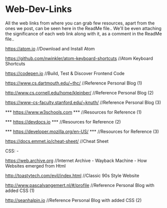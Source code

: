 # Web-Dev-Links
All the web links from where you can grab few resources, apart from the ones we post, can be seen here in the ReadMe file.. We'll be even attaching the significance of each web link along with it, as a comment in the ReadMe file..

https://atom.io
//Download and Install Atom

https://github.com/nwinkler/atom-keyboard-shortcuts
//Atom Keyboard Shortcuts

https://codepen.io
//Build, Test & Discover Frontend Code

https://www.cs.dartmouth.edu/~thc/
//Reference Personal Blog (1)

http://www.cs.cornell.edu/home/kleinber/
//Reference Personal Blog (2)

https://www-cs-faculty.stanford.edu/~knuth/
//Reference Personal Blog (3)

***  https://www.w3schools.com  ***
//Resources for Reference (1)

***  https://devdocs.io   ***
//Resources for Reference (2)

***  https://developer.mozilla.org/en-US/   ***
//Resources for Reference (3)

https://docs.emmet.io/cheat-sheet/
//Cheat Sheet

CSS: -

https://web.archive.org
//Internet Archive - Wayback Machine - How Websites emerged from Html

http://toastytech.com/evil/index.html
//Classic 90s Style Website

http://www.pascalvangemert.nl/#/profile
//Reference Personal Blog with added CSS (1)

http://seanhalpin.io
//Reference Personal Blog with added CSS (2)
